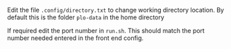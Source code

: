 Edit the file `.config/directory.txt` to change working directory location. By default this is the folder `plo-data` in the home directory

If required edit the port number in `run.sh`. This should match the port number needed entered in the front end config.
